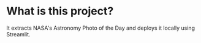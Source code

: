# What is this project?
It extracts NASA's Astronomy Photo of the Day and deploys it locally using Streamlit.